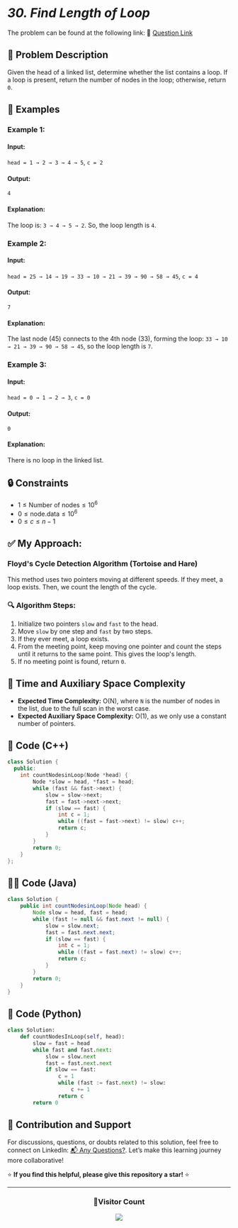 # *30. Find Length of Loop*

The problem can be found at the following link: 🔗 [Question Link](https://www.geeksforgeeks.org/problems/find-length-of-loop/1)


## **🧩 Problem Description**

Given the head of a linked list, determine whether the list contains a loop. If a loop is present, return the number of nodes in the loop; otherwise, return `0`.


## **📘 Examples**

### **Example 1:**

#### **Input:**
`head = 1 → 2 → 3 → 4 → 5`, `c = 2`

#### **Output:**
`4`

#### **Explanation:**
The loop is: `3 → 4 → 5 → 2`. So, the loop length is `4`.


### **Example 2:**

#### **Input:**
`head = 25 → 14 → 19 → 33 → 10 → 21 → 39 → 90 → 58 → 45`, `c = 4`

#### **Output:**
`7`

#### **Explanation:**
The last node (45) connects to the 4th node (33), forming the loop: `33 → 10 → 21 → 39 → 90 → 58 → 45`, so the loop length is `7`.


### **Example 3:**

#### **Input:**
`head = 0 → 1 → 2 → 3`, `c = 0`

#### **Output:**
`0`

#### **Explanation:**
There is no loop in the linked list.


## **🔒 Constraints**

- $1 \leq \text{Number of nodes} \leq 10^6$
- $0 \leq \text{node.data} \leq 10^6$
- $0 \leq c \leq n - 1$


## **✅ My Approach:**

### **Floyd's Cycle Detection Algorithm (Tortoise and Hare)**

This method uses two pointers moving at different speeds. If they meet, a loop exists. Then, we count the length of the cycle.


### **🔍 Algorithm Steps:**

1. Initialize two pointers `slow` and `fast` to the head.
2. Move `slow` by one step and `fast` by two steps.
3. If they ever meet, a loop exists.
4. From the meeting point, keep moving one pointer and count the steps until it returns to the same point. This gives the loop's length.
5. If no meeting point is found, return `0`.


## **🧮 Time and Auxiliary Space Complexity**

- **Expected Time Complexity:** O(N), where `N` is the number of nodes in the list, due to the full scan in the worst case.
- **Expected Auxiliary Space Complexity:** O(1), as we only use a constant number of pointers.


## **🧠 Code (C++)**

```cpp
class Solution {
  public:
    int countNodesinLoop(Node *head) {
        Node *slow = head, *fast = head;
        while (fast && fast->next) {
            slow = slow->next;
            fast = fast->next->next;
            if (slow == fast) {
                int c = 1;
                while ((fast = fast->next) != slow) c++;
                return c;
            }
        }
        return 0;
    }
};
```


## **🧑‍💻 Code (Java)**

```java
class Solution {
    public int countNodesinLoop(Node head) {
        Node slow = head, fast = head;
        while (fast != null && fast.next != null) {
            slow = slow.next;
            fast = fast.next.next;
            if (slow == fast) {
                int c = 1;
                while ((fast = fast.next) != slow) c++;
                return c;
            }
        }
        return 0;
    }
}
```


## **🐍 Code (Python)**

```python
class Solution:
    def countNodesInLoop(self, head):
        slow = fast = head
        while fast and fast.next:
            slow = slow.next
            fast = fast.next.next
            if slow == fast:
                c = 1
                while (fast := fast.next) != slow:
                    c += 1
                return c
        return 0
```


## 🧠 Contribution and Support

For discussions, questions, or doubts related to this solution, feel free to connect on LinkedIn: [📬 Any Questions?](https://www.linkedin.com/in/patel-hetkumar-sandipbhai-8b110525a/). Let’s make this learning journey more collaborative!

⭐ **If you find this helpful, please give this repository a star!** ⭐

--- 

<div align="center">
  <h3><b>📍Visitor Count</b></h3>
</div>

<p align="center">
  <img src="https://profile-counter.glitch.me/Hunterdii/count.svg" />
</p>
